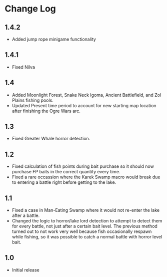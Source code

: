 # Change Log

## 1.4.2

- Added jump rope minigame functionality

## 1.4.1

- Fixed Nilva

## 1.4

- Added Moonlight Forest, Snake Neck Igoma, Ancient Battlefield, and Zol Plains fishing pools.
- Updated Present time period to account for new starting map location after finishing the Ogre Wars arc.

## 1.3

- Fixed Greater Whale horror detection.

## 1.2

- Fixed calculation of fish points during bait purchase so it should now purchase FP baits in the correct quantity every time.
- Fixed a rare occassion where the Karek Swamp macro would break due to entering a battle right before getting to the lake.

## 1.1

- Fixed a case in Man-Eating Swamp where it would not re-enter the lake after a battle.
- Changed the logic to horror/lake lord detection to attempt to detect them for every battle, not just after a certain bait level. The previous method turned out to not work very well because fish occasionally respawn while fishing, so it was possible to catch a normal battle with horror level bait.

## 1.0

- Initial release